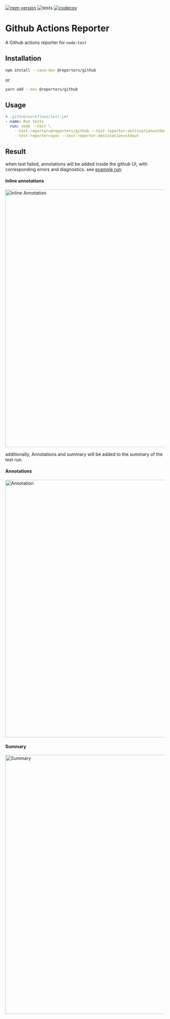 [![npm version](https://img.shields.io/npm/v/@reporters/github)](https://www.npmjs.com/package/@reporters/github) ![tests](https://github.com/MoLow/reporters/actions/workflows/test.yaml/badge.svg?branch=main) [![codecov](https://codecov.io/gh/MoLow/reporters/branch/main/graph/badge.svg?token=0LFVC8SCQV)](https://codecov.io/gh/MoLow/reporters)

# Github Actions Reporter
A Github actions reporter for `node:test`
 
## Installation

```bash
npm install --save-dev @reporters/github
```
or
```bash
yarn add --dev @reporters/github
```

## Usage

```yaml
# .github/workflows/test.yml
- name: Run tests
  run: node --test \
    --test-reporter=@reporters/github --test-reporter-destination=stdout \
    --test-reporter=spec --test-reporter-destination=stdout
```

## Result

when test failed, annotations will be added inside the github UI, with corresponding errors and diagnostics.
see [example run](https://github.com/MoLow/reporters/actions/runs/5607828636):

#### Inline annotations

<img width="810" alt="Inline Annotation" src="https://user-images.githubusercontent.com/8221854/254798653-0c06278e-696b-42eb-8275-364b7eb3133b.png">

additionally, Annotations and summary will be added to the summary of the test run.

#### Annotations

<img width="810" alt="Annotation" src="https://user-images.githubusercontent.com/8221854/254798495-38c2a8ea-c9e0-4e87-a13e-677826b72192.png">

#### Summary
<img width="815" alt="Summary" src="https://github.com/MoLow/reporters/assets/8221854/8934f5bb-3342-430c-9ae0-3c608a40c9f0">


